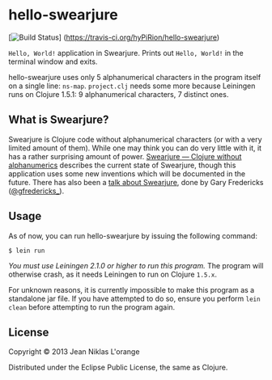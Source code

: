 # hello-swearjure

[![Build Status](https://travis-ci.org/hyPiRion/hello-swearjure.png?branch=master)]
(https://travis-ci.org/hyPiRion/hello-swearjure)

`Hello, World!` application in Swearjure. Prints out `Hello, World!` in the
terminal window and exits.

hello-swearjure uses only 5 alphanumerical characters in the program itself on a
single line: `ns-map`. `project.clj` needs some more because Leiningen runs on
Clojure 1.5.1: 9 alphanumerical characters, 7 distinct ones.

## What is Swearjure?

Swearjure is Clojure code without alphanumerical characters (or with a very
limited amount of them). While one may think you can do very little with it, it
has a rather surprising amount of power.
[Swearjure — Clojure without alphanumerics][blogpost] describes the current
state of Swearjure, though this application uses some new inventions which will
be documented in the future. There has also been a [talk about Swearjure][talk],
done by Gary Fredericks ([@gfredericks_][gary]).

[talk]: http://upload.gfredericks.com/swearjure/talk.html
[blogpost]: http://hypirion.com/musings/swearjure
[gary]: https://twitter.com/gfredericks_

## Usage

As of now, you can run hello-swearjure by issuing the following command:

    $ lein run

*You must use Leiningen 2.1.0 or higher to run this program.* The program will
 otherwise crash, as it needs Leiningen to run on Clojure `1.5.x`.

For unknown reasons, it is currently impossible to make this program as a
standalone jar file. If you have attempted to do so, ensure you perform `lein
clean` before attempting to run the program again.

## License

Copyright © 2013 Jean Niklas L'orange

Distributed under the Eclipse Public License, the same as Clojure.
